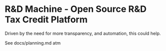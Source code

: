 # R&D Machine - Open Source R&D Tax Credit Platform

Driven by the need for more transparency, and automation, this could help.

See docs/planning.md atm